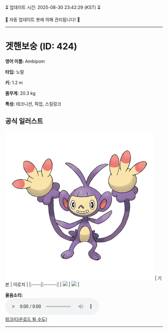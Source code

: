 
⏳ 업데이트 시간: 2025-08-30 23:42:29 (KST) ⏳

🤖 자동 업데이트 봇에 의해 관리됩니다! 🤖

---

# 겟핸보숭 (ID: 424)
**영어 이름:** Ambipom

**타입:** 노말

**키:** 1.2 m

**몸무게:** 20.3 kg

**특성:** 테크니션, 픽업, 스킬링크

## 공식 일러스트
![](https://raw.githubusercontent.com/PokeAPI/sprites/master/sprites/pokemon/other/official-artwork/424.png)
| 기본 | 이로치 |
|:----:|:------:|
| <img src="http://play.pokemonshowdown.com/sprites/ani/ambipom.gif" width="200"> | <img src="http://play.pokemonshowdown.com/sprites/ani-shiny/ambipom.gif" width="200"> |

**울음소리:**<br><audio controls src="https://raw.githubusercontent.com/PokeAPI/cries/main/cries/pokemon/latest/424.ogg"></audio><br> [링크(다운로드 될 수도)](https://raw.githubusercontent.com/PokeAPI/cries/main/cries/pokemon/latest/424.ogg)


---
